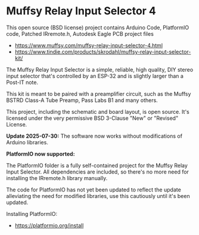 # Muffsy Relay Input Selector 4

This open source (BSD license) project contains Arduino Code, PlatformIO code, Patched IRremote.h, Autodesk Eagle PCB project files

- https://www.muffsy.com/muffsy-relay-input-selector-4.html
- https://www.tindie.com/products/skrodahl/muffsy-relay-input-selector-kit/

The Muffsy Relay Input Selector is a simple, reliable, high quality, DIY stereo input selector that's controlled by an ESP-32 and is slightly larger than a Post-IT note.

This kit is meant to be paired with a preamplifier circuit, such as the Muffsy BSTRD Class-A Tube Preamp, Pass Labs B1 and many others.

This project, including the schematic and board layout, is open source. It's licensed under the very permissive BSD 3-Clause "New" or "Revised" License.

**Update 2025-07-30:**
The software now works without modifications of Arduino libraries.

**PlatformIO now supported:**

The PlatformIO folder is a fully self-contained project for the Muffsy Relay Input Selector. All dependencies are included, so there's no more need for installing the IRremote.h library manually.

The code for PlatformIO has not yet been updated to reflect the update alleviating the need for modified libraries, use this cautiously until it's been updated.

Installing PlatformIO:

- https://platformio.org/install
